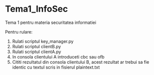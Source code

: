 # Tema1_InfoSec
Tema 1 pentru materia securitatea informatiei

Pentru rulare:
<ol>
  <li> Rulati scriptul key_manager.py</li>
  <li> Rulati scriptul clientB.py</li>
  <li> Rulati scriptul clientA.py</li>
  <li> In consola clientului A introduceti cbc sau ofb</li>
  <li> Cititi rezultatul din consola clientului B, acest rezultat ar trebui sa fie identic cu textul scris in fisierul plaintext.txt</li>
</ol>
